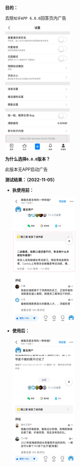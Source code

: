 **目的：**

去除`知乎APP 6.0.0`回答页内广告

<img src='img\zh_01.png' style='zoom:40%'>



**为什么选择`6.0.0`版本？**

此版本无APP启动广告



**测试结果：（2022-11-05）**

+ **执使用前：**

  <img src='img\zh_02.png' style='zoom:40%'>

+ **使用后：**

  <img src='img\zh_03.png' style='zoom:40%'>

  